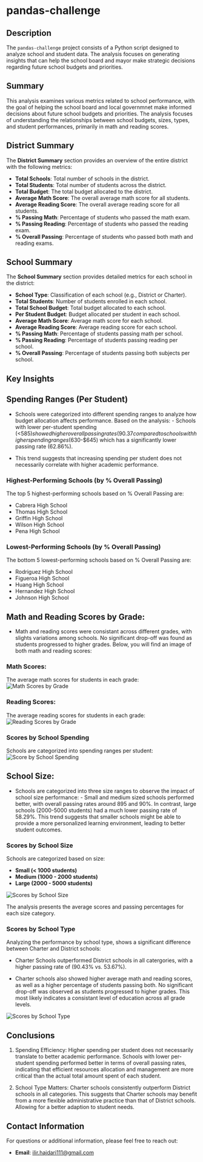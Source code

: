 # pandas-challenge

## Description
The `pandas-challenge` project consists of a Python script designed to analyze school and student data. The analysis focuses on generating insights that can help the school board and mayor make strategic decisions regarding future school budgets and priorities.

## Summary
This analysis examines various metrics related to school performance, with the goal of helping the school board and local governmnet make informed decisions about future school budgets and priorities. The analysis focuses of understanding the relationships between school budgets, sizes, types, and student performances, primarily in math and reading scores.

## District Summary
The **District Summary** section provides an overview of the entire district with the following metrics:
- **Total Schools**: Total number of schools in the district.
- **Total Students**: Total number of students across the district.
- **Total Budget**: The total budget allocated to the district.
- **Average Math Score**: The overall average math score for all students.
- **Average Reading Score**: The overall average reading score for all students.
- **% Passing Math**: Percentage of students who passed the math exam.
- **% Passing Reading**: Percentage of students who passed the reading exam.
- **% Overall Passing**: Percentage of students who passed both math and reading exams.

## School Summary
The **School Summary** section provides detailed metrics for each school in the district:
- **School Type**: Classification of each school (e.g., District or Charter).
- **Total Students**: Number of students enrolled in each school.
- **Total School Budget**: Total budget allocated to each school.
- **Per Student Budget**: Budget allocated per student in each school.
- **Average Math Score**: Average math score for each school.
- **Average Reading Score**: Average reading score for each school.
- **% Passing Math**: Percentage of students passing math per school.
- **% Passing Reading**: Percentage of students passing reading per school.
- **% Overall Passing**: Percentage of students passing both subjects per school.

## Key Insights
## Spending Ranges (Per Student)
- Schools were categorized into different spending ranges to analyze how budget allocation affects performance. Based on the analysis:
	  - Schools with lower per-student spending (<$585) showed higher overall passing rates (90.37%).
	     compared to schools with higher spending ranges ($630-$645) which has a significantly lower passing rate (62.86%).

- This trend suggests that increasing spending per student does not necessarily correlate with higher academic performance.

### Highest-Performing Schools (by % Overall Passing)
The top 5 highest-performing schools based on % Overall Passing are:
- Cabrera High School
- Thomas High School
- Griffin High School
- Wilson High School
- Pena High School
  
### Lowest-Performing Schools (by % Overall Passing)
The bottom 5 lowest-performing schools based on % Overall Passing are:
- Rodriguez High School
- Figueroa High School
- Huang High School
- Hernandez High School
- Johnson High School


## Math and Reading Scores by Grade:
- Math and reading scores were consistant across different grades, with slights variations among schools. No significant drop-off was found as students progressed to higher grades. Below, you will find an image of both math and reading scores:
  
### Math Scores:
The average math scores for students in each grade:
![Math Scores by Grade](PyCitySchools/Resources/math_scores_by_grade.png)

### Reading Scores:
The average reading scores for students in each grade:
![Reading Scores by Grade](PyCitySchools/Resources/reading_scores_by_grade.png)


### Scores by School Spending
Schools are categorized into spending ranges per student:
![Score by School Spending](PyCitySchools/Resources/scores_by_school_spending.png)

## School Size:
- Schools are categorized into three size ranges to observe the impact of school size performance:
	  - Small and medium sized schools performed better, with overall passing rates around 895 and 90%. In contrast, large schools (2000-5000 students) had a much lower passing rate of 58.29%. This trend suggests that smaller schools might be able to provide a more personalized learning environment, leading to better student outcomes.

### Scores by School Size
Schools are categorized based on size:
- **Small (< 1000 students)**
- **Medium (1000 - 2000 students)**
- **Large (2000 - 5000 students)**

![Scores by School Size](PyCitySchools/Resources/scores_by_school_size.png)

The analysis presents the average scores and passing percentages for each size category.

### Scores by School Type
Analyzing the performance by school type, shows a significant difference between Charter and District schools:

- Charter Schools outperformed District schools in all catergories, with a higher passing rate of (90.43% vs. 53.67%).

- Charter schools also showed higher average math and reading scores, as well as a higher percentage of students passing both. No significant drop-off was observed as students progressed to higher grades. This most likely indicates a consistant level of education across all grade levels.

![Scores by School Type](PyCitySchools/Resources/scores_by_school_type.png)

## Conclusions
1. Spending Efficiency: Higher spending per student does not necessarily translate to better academic performance. Schools with lower per-student spending performed better in terms of overall passing rates, indicating that efficient resources allocation and management are more critical than the actual total amount spent of each student.

2. School Type Matters: Charter schools consistently outperform District schools in all categories. This suggests that Charter schools may benefit from a more flexible administrative practice than that of District schools. Allowing for a better adaption to student needs.

## Contact Information
For questions or additional information, please feel free to reach out:

- **Email**: ilir.hajdari111@gmail.com

